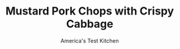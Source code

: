 ---
layout: ../../layouts/MarkdownPostLayout.astro
title: Mustard Pork Chops with Crispy Cabbage
author: America's Test Kitchen
pubDate: 2023-03-15
description: "Our goal was juicy, tender pork chops with a sauce to boot in under 30 minutes."
image_url: https://res.cloudinary.com/hksqkdlah/image/upload/ar_1:1,c_fill,dpr_2.0,f_auto,fl_lossy.progressive.strip_profile,g_faces:auto,q_auto:low,w_344/4800_sfs-qdr07-sfs-4c-mustardporkchops-317310
tags: ["Main Courses","Pork","30-Minute Suppers"]
calories: 1691
protein: 20
carbohydrates: 7
fats: 
fiber: 3
ingredients: ["1/2 large head, green cabbage, cut into 1-inch wedges (core left intact)","3 tablespoons, unsalted butter, 2 tablespoons melted",", Salt and pepper","6 , thin bone-in pork chops (about 1 1/2 pounds), trimmed of excess fat","2 teaspoons, vegetable oil","1 cup, low-sodium chicken broth","1/4 cup, heavy cream","2 1/2 tablespoons, grainy mustard"]
serves: 6
time: ""
instructions: ["Adjust oven rack to upper-middle position and heat oven to 450 degrees. Place cabbage on baking sheet, drizzle with melted butter, and sprinkle with salt and pepper. Roast until cabbage is browned around edges, 20 to 25 minutes.","Meanwhile, pat pork chops dry with paper towels and season with salt and pepper. Heat oil and remaining 1 tablespoon butter in large skillet over high heat until foaming subsides. Cook 3 chops until well browned on both sides, 1 1/2 to 2 minutes per side. Transfer chops to serving plate and cover tightly with foil. Repeat with remaining chops.","Discard fat in pan. Add broth and bring to boil, scraping up browned bits with wooden spoon. Reduce heat to medium and simmer until thickened, 4 to 6 minutes. Add pork chops and accumulated juices to skillet. Add cream and simmer until thickened, 2 to 3 minutes. Stir in mustard and season with salt and pepper. Pour sauce over chops and serve with cabbage."]
nutrition: ["533 mg Potassium","232 mg Phosphorus","75 mg Calcium","1 mg Iron","39 mg Magnesium","658 mg Sodium","1 mg Zinc","19 g Fat","6 mg Niacin (B3)","6 g Monounsaturated","1 g Polyunsaturated","38 mg Vitamin C","87 mg Cholesterol","8 g Saturated","3 g Fiber","45 µg Folate (food)","3 g Sugars","81 µg Vitamin K","206 g Water","7 g Carbs","45 µg Folate equivalent (total)","20 g Protein","96 µg Vitamin A","281 kcal Energy","1691 calories"]
notes: "For this dish, buy pork chops about 1/4 inch thick."
---